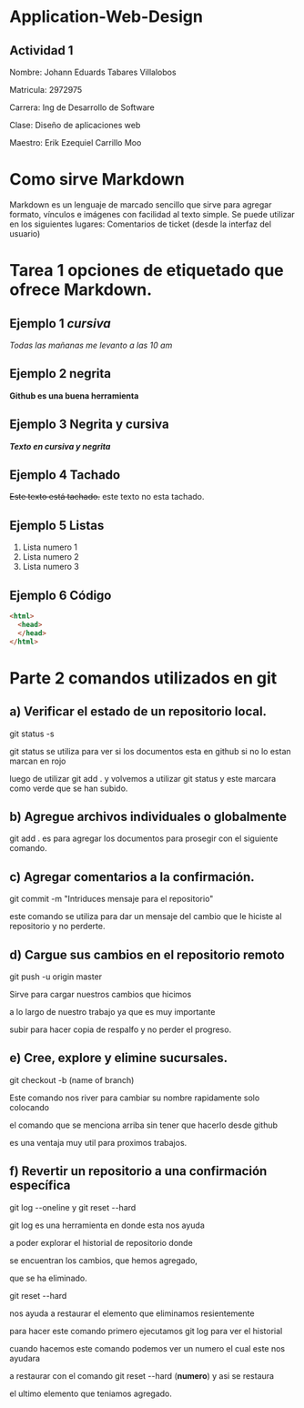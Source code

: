 # Application-Web-Design
## Actividad 1
Nombre: Johann Eduards Tabares Villalobos

Matricula: 2972975

Carrera: Ing de Desarrollo de Software

Clase: Diseño de aplicaciones web

Maestro: Erik Ezequiel Carrillo Moo

# Como sirve Markdown

Markdown es un lenguaje de marcado sencillo que sirve para agregar formato, vínculos e imágenes con facilidad al texto simple. Se puede utilizar en los siguientes lugares: Comentarios de ticket (desde la interfaz del usuario)

# Tarea 1 opciones de etiquetado que ofrece Markdown. 

## Ejemplo 1 *cursiva*

*Todas las mañanas me levanto a las 10 am*

## Ejemplo 2 **negrita**

**Github es una buena herramienta**

## Ejemplo 3 Negrita y cursiva

___Texto en cursiva y negrita___

## Ejemplo 4 Tachado

~~Este texto está tachado.~~ este texto no esta tachado.

## Ejemplo 5 Listas

1. Lista numero 1
2. Lista numero 2
3. Lista numero 3

## Ejemplo 6 Código

```html
<html>
  <head>
  </head>
</html>
```  
# Parte 2 comandos utilizados en git 

## a) Verificar el estado de un repositorio local. 

git status -s

git status se utiliza para ver si los documentos esta en github si no lo estan marcan en rojo

luego de utilizar git add . y volvemos a utilizar git status y este marcara como verde que se han subido.

## b) Agregue archivos individuales o globalmente

git add . es para agregar los documentos para prosegir con el siguiente comando.

## c) Agregar comentarios a la confirmación. 

git commit -m "Intriduces mensaje para el repositorio"

este comando se utiliza para dar un mensaje del cambio que le hiciste al repositorio y no perderte.

## d) Cargue sus cambios en el repositorio remoto

git push -u origin master

Sirve para cargar nuestros cambios que hicimos
 
a lo largo de nuestro trabajo ya que es muy importante

subir para hacer copia de respalfo y no perder el progreso.

## e) Cree, explore y elimine sucursales.

 git checkout -b (name of branch)

 Este comando nos river para cambiar su nombre rapidamente solo colocando

 el comando que se menciona arriba sin tener que hacerlo desde github 

 es una ventaja muy util para proximos trabajos.

 ## f) Revertir un repositorio a una confirmación específica

  git log --oneline y git reset --hard

  git log es una herramienta en donde esta nos ayuda

  a poder explorar el historial de repositorio donde
  
  se encuentran los cambios, que hemos agregado,

  que se ha eliminado.

  git reset --hard 

  nos ayuda a restaurar el elemento que eliminamos resientemente

  para hacer este comando primero ejecutamos git log para ver el historial

  cuando hacemos este comando podemos ver un numero el cual este nos ayudara

  a restaurar con el comando git reset --hard (**numero**) y asi se restaura 

  el ultimo elemento que teniamos agregado.






